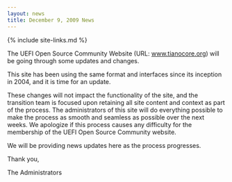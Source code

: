 ```yaml
---
layout: news
title: December 9, 2009 News
---
```

{% include site-links.md %}

The UEFI Open Source Community Website (URL: www.tianocore.org) will be going through some updates and changes.

This site has been using the same format and interfaces since its inception in 2004, and it is time for an update.

These changes will not impact the functionality of the site, and the transition team is focused upon retaining all site content and context as part of the process. The administrators of this site will do everything possible to make the process as smooth and seamless as possible over the next weeks. We apologize if this process causes any difficulty for the membership of the UEFI Open Source Community website.

We will be providing news updates here as the process progresses.

Thank you,

The Administrators